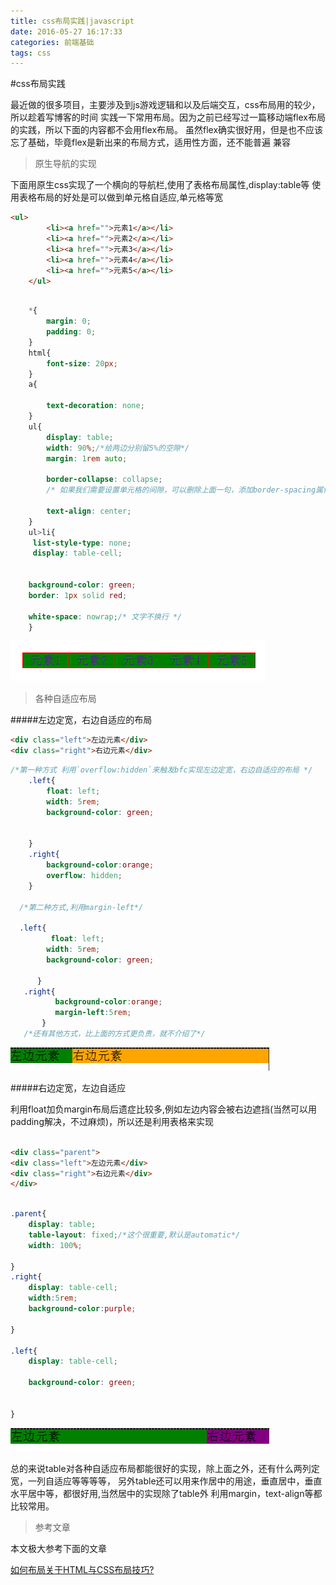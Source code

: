 ```yaml
---
title: css布局实践|javascript
date: 2016-05-27 16:17:33
categories: 前端基础
tags: css
---
```


#css布局实践

最近做的很多项目，主要涉及到js游戏逻辑和以及后端交互，css布局用的较少，所以趁着写博客的时间
	实践一下常用布局。因为之前已经写过一篇移动端flex布局的实践，所以下面的内容都不会用flex布局。
	虽然flex确实很好用，但是也不应该忘了基础，毕竟flex是新出来的布局方式，适用性方面，还不能普遍
	兼容


>原生导航的实现

下面用原生css实现了一个横向的导航栏,使用了表格布局属性,display:table等
	使用表格布局的好处是可以做到单元格自适应,单元格等宽

```html
<ul>
		<li><a href="">元素1</a></li>
		<li><a href="">元素2</a></li>
		<li><a href="">元素3</a></li>
		<li><a href="">元素4</a></li>
		<li><a href="">元素5</a></li>
	</ul>


```

```css

	*{
		margin: 0;
		padding: 0;
	}
	html{
		font-size: 20px;
	}
	a{

		text-decoration: none;
	}
	ul{
		display: table;
		width: 90%;/*给两边分别留5%的空隙*/
		margin: 1rem auto;

		border-collapse: collapse; 
		/* 如果我们需要设置单元格的间隙，可以删除上面一句，添加border-spacing属性 */
	
		text-align: center;
	}
	ul>li{
	 list-style-type: none;
	 display: table-cell;
	
	
	background-color: green;
	border: 1px solid red;

	white-space: nowrap;/* 文字不换行 */
	}

```

![](uploads/csslayout/1.png)


>各种自适应布局


#####左边定宽，右边自适应的布局

```html
<div class="left">左边元素</div>
<div class="right">右边元素</div>

```

```css
/*第一种方式 利用`overflow:hidden`来触发bfc实现左边定宽，右边自适应的布局 */
	.left{
		float: left;
		width: 5rem;
		background-color: green;


	}
	.right{
        background-color:orange;
        overflow: hidden;
	}

  /*第二种方式,利用margin-left*/

  .left{
         float: left;
		width: 5rem;
		background-color: green;

      }
   .right{
          background-color:orange;
          margin-left:5rem;
       }
   /*还有其他方式，比上面的方式更负责，就不介绍了*/
```

![](uploads/csslayout/2.png)


#####右边定宽，左边自适应

利用float加负margin布局后遗症比较多,例如左边内容会被右边遮挡(当然可以用padding解决，不过麻烦)，所以还是利用表格来实现

```html

<div class="parent">
<div class="left">左边元素</div>
<div class="right">右边元素</div>
</div>

```

```css

.parent{
	display: table;
	table-layout: fixed;/*这个很重要,默认是automatic*/
	width: 100%;

}
.right{
	display: table-cell;
	width:5rem;
	background-color:purple;
	
}

.left{
	display: table-cell;
	
	background-color: green;
	
	
}


```

![](uploads/csslayout/3.png)




总的来说table对各种自适应布局都能很好的实现，除上面之外，还有什么两列定宽，一列自适应等等等等，
	另外table还可以用来作居中的用途，垂直居中，垂直水平居中等，都很好用,当然居中的实现除了table外
	利用margin，text-align等都比较常用。

>参考文章

本文极大参考下面的文章

[如何布局关于HTML与CSS布局技巧?](https://www.zhihu.com/question/38280161])